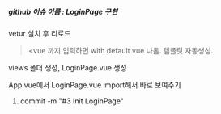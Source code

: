 ##### github 이슈 이름 : LoginPage 구현

vetur 설치 후 리로드
>   <vue 까지 입력하면 with default vue 나옴. 템플릿 자동생성.

views 폴더 생성, LoginPage.vue 생성

App.vue에서 LoginPage.vue import해서 바로 보여주기


>   



1. commit -m "#3 Init LoginPage"
